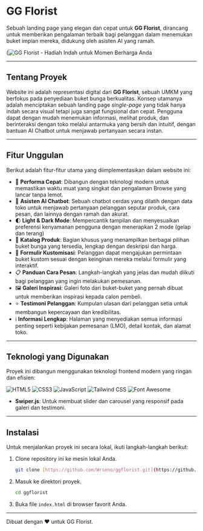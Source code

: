 # GG Florist

Sebuah landing page yang elegan dan cepat untuk **GG Florist**, dirancang untuk memberikan pengalaman terbaik bagi pelanggan dalam menemukan buket impian mereka, didukung oleh asisten AI yang ramah.

(![GG Florist - Hadiah Indah untuk Momen Berharga Anda](https://github.com/user-attachments/assets/513b3ef2-3765-4c2a-82d7-8629e2557ef6)

---

## Tentang Proyek

Website ini adalah representasi digital dari **GG Florist**, sebuah UMKM yang berfokus pada penyediaan buket bunga berkualitas. Konsep utamanya adalah menciptakan sebuah landing page *single-page* yang tidak hanya indah secara visual tetapi juga sangat fungsional dan cepat. Pengguna dapat dengan mudah menemukan informasi, melihat produk, dan berinteraksi dengan toko melalui antarmuka yang bersih dan intuitif, dengan bantuan AI Chatbot untuk menjawab pertanyaan secara instan.

---

## Fitur Unggulan

Berikut adalah fitur-fitur utama yang diimplementasikan dalam website ini:

* 🚀 **Performa Cepat**: Dibangun dengan teknologi modern untuk memastikan waktu muat yang singkat dan pengalaman Browse yang lancar tanpa lemot.
* 🤖 **Asisten AI Chatbot**: Sebuah chatbot cerdas yang dilatih dengan data toko untuk menjawab pertanyaan pelanggan seputar produk, cara pesan, dan lainnya dengan ramah dan akurat.
* 🌓 **Light & Dark Mode**: Mempercantik tampilan dan menyesuaikan preferensi kenyamanan pengguna dengan menerapkan 2 mode (gelap dan terang)
* 💐 **Katalog Produk**: Bagian khusus yang menampilkan berbagai pilihan buket bunga yang tersedia, lengkap dengan deskripsi dan harga.
* 🎨 **Formulir Kustomisasi**: Pelanggan dapat mengajukan permintaan buket kustom sesuai dengan keinginan mereka melalui formulir yang interaktif.
* 📋 **Panduan Cara Pesan**: Langkah-langkah yang jelas dan mudah diikuti bagi pelanggan yang ingin melakukan pemesanan.
* 🖼️ **Galeri Inspirasi**: Galeri foto dari buket-buket yang pernah dibuat untuk memberikan inspirasi kepada calon pembeli.
* ⭐ **Testimoni Pelanggan**: Kumpulan ulasan dari pelanggan setia untuk membangun kepercayaan dan kredibilitas.
* ℹ️ **Informasi Lengkap**: Halaman yang menyediakan semua informasi penting seperti kebijakan pemesanan (LMO), detail kontak, dan alamat toko.

---

## Teknologi yang Digunakan

Proyek ini dibangun menggunakan teknologi frontend modern yang ringan dan efisien:

![HTML5](https://img.shields.io/badge/HTML5-E34F26?style=for-the-badge&logo=html5&logoColor=white)
![CSS3](https://img.shields.io/badge/CSS3-1572B6?style=for-the-badge&logo=css3&logoColor=white)
![JavaScript](https://img.shields.io/badge/JavaScript-F7DF1E?style=for-the-badge&logo=javascript&logoColor=black)
![Tailwind CSS](https://img.shields.io/badge/Tailwind_CSS-38B2AC?style=for-the-badge&logo=tailwind-css&logoColor=white)
![Font Awesome](https://img.shields.io/badge/Font_Awesome-528DD7?style=for-the-badge&logo=font-awesome&logoColor=white)

-   **Swiper.js**: Untuk membuat slider dan carousel yang responsif pada galeri dan testimoni.

---

## Instalasi

Untuk menjalankan proyek ini secara lokal, ikuti langkah-langkah berikut:

1.  Clone repository ini ke mesin lokal Anda.
    ```sh
    git clone [https://github.com/Wrseno/ggflorist.git](https://github.com/Wrseno/ggflorist.git)
    ```
2.  Masuk ke direktori proyek.
    ```sh
    cd ggflorist
    ```
3.  Buka file `index.html` di browser favorit Anda.

---

Dibuat dengan ❤️ untuk GG Florist.
